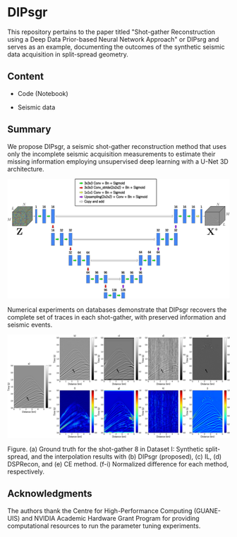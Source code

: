 # DIPsgr

This repository pertains to the paper titled "Shot-gather Reconstruction using a Deep Data Prior-based Neural Network Approach" or DIPsrg and serves as an example, documenting the outcomes of the synthetic seismic data acquisition in split-spread geometry.

## Content

* <span id="Notebook">Code (Notebook)</span>

* <span id="Data">Seismic data</span>

## Summary

We propose DIPsgr, a seismic shot-gather reconstruction method that uses only the incomplete seismic acquisition measurements to estimate their missing information employing unsupervised deep learning with a U-Net 3D architecture. 

![Aquí la descripción de la imagen por si no carga](https://github.com/luismiguel13/DIPsgr/blob/main/images/unet3d.png)

Numerical experiments on databases demonstrate that DIPsgr recovers the complete set of traces in each shot-gather, with preserved information and seismic events.

![Aquí la descripción de la imagen por si no carga](https://github.com/luismiguel13/DIPsgr/blob/main/images/sland.png)

Figure. (a) Ground truth for the shot-gather 8 in Dataset I: Synthetic split-spread, and the interpolation results with (b) DIPsgr (proposed), (c) IL, (d) DSPRecon, and (e) CE method. (f-i) Normalized difference for each method, respectively.

## Acknowledgments

The authors thank the Centre for High-Performance Computing (GUANE-UIS) and NVIDIA Academic Hardware Grant Program for providing computational resources to run the parameter tuning experiments.
